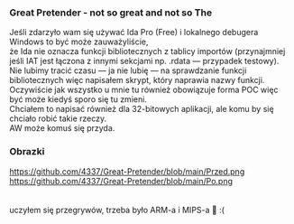 <h3>Great Pretender - not so great and not so The</h3>

Jeśli zdarzyło wam się używać Ida Pro (Free) i lokalnego debugera Windows to być może zauważyliście,<br/>
że Ida nie oznacza funkcji bibliotecznych z tablicy importów (przynajmniej jeśli IAT jest łączona z innymi sekcjami np. .rdata — przypadek testowy). <br/>
Nie lubimy tracić czasu — ja nie lubię — na sprawdzanie funkcji bibliotecznych więc napisałem skrypt, który naprawia nazwy funkcji.
Oczywiście jak wszystko u mnie tu również obowiązuje forma POC więc być może kiedyś sporo się tu zmieni.<br/>
Chciałem to napisać również dla 32-bitowych aplikacji, ale komu by się chciało robić takie rzeczy.<br/>
AW może komuś się przyda.<br/>
<h3>Obrazki</h3>
<a href="https://github.com/4337/Great-Pretender/blob/main/Przed.png">https://github.com/4337/Great-Pretender/blob/main/Przed.png</a><br/>
<a href="https://github.com/4337/Great-Pretender/blob/main/Po.png">https://github.com/4337/Great-Pretender/blob/main/Po.png</a><br/>
<br/>
<br/>
uczyłem się przegrywów, trzeba było ARM-a i MIPS-a 🥷 :( 